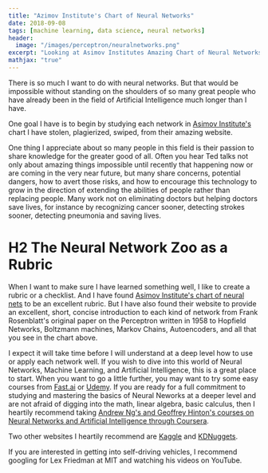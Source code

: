 ```yaml
---
title: "Azimov Institute's Chart of Neural Networks"
date: 2018-09-08
tags: [machine learning, data science, neural networks]
header:
  image: "/images/perceptron/neuralnetworks.png"
excerpt: "Looking at Asimov Institutes Amazing Chart of Neural Networks"
mathjax: "true"
---
```


There is so much I want to do with neural networks.  But that would be impossible without standing on the shoulders of so many great people who have already been in the field of Artificial Intelligence much longer than I have.

One goal I have is to begin by studying each network in [Asimov Institute's](https://asimovinstitute.org) chart I have stolen, plagierized, swiped, from their amazing website.

One thing I appreciate about so many people in this field is their passion to share knowledge for the greater good of all.  Often you hear Ted talks not only about amazing things impossible until recently that happening now or are coming in the very near future, but many share concerns, potential dangers, how to avert those risks, and how to encourage this technology to grow in the direction of extending the abilities of people rather than replacing people.  Many work not on eliminating doctors but helping doctors save lives, for instance by recognizing cancer sooner, detecting strokes sooner, detecting pneumonia and saving lives.

# H2 The Neural Network Zoo as a Rubric

When I want to make sure I have learned something well, I like to create a rubric or a checklist.  And I have found [Asimov Institute's chart of neural nets](https://asimovinstitute.org/neural-network-zoo/) to be an excellent rubric.  But I have also found their website to provide an excellent, short, concise introduction to each kind of network from Frank Rosenblatt's original paper on the Perceptron written in 1958 to Hopfield Networks, Boltzmann machines, Markov Chains, Autoencoders, and all that you see in the chart above.

I expect it will take time before I will understand at a deep level how to use or apply each network well.  If you wish to dive into this world of Neural Networks, Machine Learning, and Artificial Intelligence, this is a great place to start.  When you want to go a little further, you may want to try some easy courses from [Fast.ai](https://www.fast.ai) or [Udemy](https://udemy.com).  If you are ready for a full commitment to studying and mastering the basics of Neural Neworks at a deeper level and are not afraid of digging into the math, linear algebra, basic calculus, then I heartily recommend taking [Andrew Ng's and Geoffrey Hinton's courses on Neural Networks and Artificial Intelligence through Coursera](https://coursera.org).

Two other websites I heartily recommend are [Kaggle](https://www.kaggle.com) and [KDNuggets](https://www.kdnuggets.com).

If you are interested in getting into self-driving vehicles, I recommend googling for Lex Friedman at MIT and watching his videos on YouTube.
